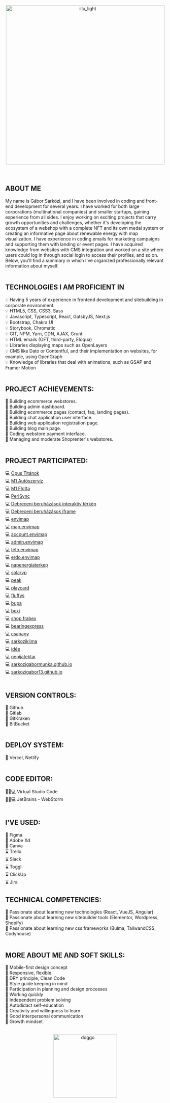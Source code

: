 <div align="center">
  <img src="https://github.com/sarkozigabor13/sarkozigabor13/assets/66883938/e78171e7-8dd7-48ca-9951-88d5799b0393" alt="illu_light" height="500" />
</div>
<br><br>


## ABOUT ME <br>
My name is Gábor Sárközi, and I have been involved in coding and front-end development for several years. I have worked for both large corporations (multinational companies) and smaller startups, gaining experience from all sides. I enjoy working on exciting projects that carry growth opportunities and challenges, whether it's developing the ecosystem of a webshop with a complete NFT and its own medal system or creating an informative page about renewable energy with map visualization. I have experience in coding emails for marketing campaigns and supporting them with landing or event pages. I have acquired knowledge from websites with CMS integration and worked on a site where users could log in through social login to access their profiles, and so on.
<br>
Below, you'll find a summary in which I've organized professionally relevant information about myself.
<br><br>

## TECHNOLOGIES I AM PROFICIENT IN <br>
💡 Having 5 years of experience in frontend development and sitebuilding in corporate environment.<br>
💡 HTML5, CSS, CSS3, Sass <br>
💡 Javascript, Typescript, React, GatsbyJS, Next.js <br>
💡 Bootstrap, Chakra UI <br>
💡 Storybook, Chromatic <br>
💡 GIT, NPM, Yarn, CDN, AJAX, Grunt <br>
💡 HTML emails (OFT, third-party, Eloqua) <br>
💡 Libraries displaying maps such as OpenLayers <br>
💡 CMS like Dato or Contentful, and their implementation on websites, for example, using OpenGraph <br>
💡 Knowledge of libraries that deal with animations, such as GSAP and Framer Motion <br><br>

## PROJECT ACHIEVEMENTS:<br>
💪 Building ecommerce webstores.<br>
💪 Building admin dashboard.<br>
💪 Building ecommerce pages (contact, faq, landing pages).<br>
💪 Building chat application user interface.<br>
💪 Building web application registration page. <br>
💪 Building blog main page. <br>
💪 Coding webstore payment interface.<br>
💪 Managing and moderate Shoprenter's webstores.<br><br>

## PROJECT PARTICIPATED:<br>
💻 [Opus Titánok](https://www.opustitanok.hu/)<br>
💻 [M1 Autószervíz](https://www.m1szerviz.com/)<br>
💻 [M1 Flotta](https://www.m1flotta.com/)<br>
💻 [PeriSync](https://perisyncapp.com/)<br>
💻 [Debreceni beruházások interaktív térkép](https://debrecenhuiframe1.envimap.hu/)<br>
💻 [Debreceni beruházások iframe](https://www.debrecen.hu/hu/debreceni/kozerdeku-adatok/uj-telepulesrendezesi-eszkozok)<br>
💻 [envimap](https://envimap.hu/)<br>
💻 [map.envimap](https://map.envimap.hu/)<br>
💻 [account.envimap](https://account.envimap.hu/)<br>
💻 [admin.envimap](https://admin.envimap.hu/)<br>
💻 [teto.envimap](https://teto.envimap.hu/)<br>
💻 [erdo.envimap](https://erdo.envimap.hu/)<br>
💻 [napenergiaterkep](https://napenergiaterkep.hu/)<br>
💻 [solarvp](https://solarvp.hu/)<br>
💻 [peak](https://www.peakfs.io/)<br>
💻 [playcard](https://playcard-web.vercel.app/)<br>
💻 [fluffys](https://fluffys.io/)<br>
💻 [bupa](https://bupa-sitebuild.vercel.app/)<br>
💻 [bexi](https://bexi.hu)<br>
💻 [shop.frabex](https://shop.frabex.com)<br>
💻 [bearingexpress](https://bearingexpress.shoprenter.hu)<br>
💻 [csapagy](https://csapagy.hu)<br>
💻 [sarkoziklima](https://sarkoziklima.hu)<br>
💻 [idée](https://idée.hu)<br>
💻 [nepijatektar](https://nepijatektar.hu)<br>
💻 [sarkozigabormunka.github.io](https://sarkozigabormunka.github.io)<br>
💻 [sarkozigabor13.github.io](https://sarkozigabor13.github.io)<br><br>

## VERSION CONTROLS:<br>
🚀 Github<br>
🚀 Gitlab<br>
🚀 GitKraken<br>
🚀 BitBucket<br><br>

## DEPLOY SYSTEM:<br>
👑 Vercel, Netlify<br><br>

## CODE EDITOR: <br>
👨🏽💻 Virtual Studio Code<br>
👨🏽💻 JetBrains - WebStorm <br><br>

## I'VE USED:<br>
🧩 Figma<br>
🧩 Adobe Xd<br>
🎨 Canva<br>
⌛️ Trello<br>
⌛️ Slack<br>
⌛️ Toggl<br>
⌛️ ClickUp<br>
⌛️ Jira<br>

## TECHNICAL COMPETENCIES:<br>
📌 Passionate about learning new technologies (React, VueJS, Angular)<br>
📌 Passionate about learning new sitebuilder tools (Elementor, Wordpress, Shopify)<br>
📌 Passionate about learning new css frameworks (Bulma, TailwandCSS, Codyhouse)<br><br>

## MORE ABOUT ME AND SOFT SKILLS:<br>
🍻 Mobile-first design concept  <br>
🍻 Responsive, flexible <br>
🍻 DRY principle, Clean Code <br>
🍻 Style guide keeping in mind <br>
🍻 Participation in planning and design processes<br>
🍻 Working quickly <br>
🍻 Independent problem solving<br>
🍻 Autodidact self-education <br>
🍻 Creativity and willingness to learn <br>
🍻 Good interpersonal communication <br>
🍻 Growth mindset<br><br>

<div align="center">
  <img src="https://github.com/sarkozigabor13/sarkozigabor13/assets/66883938/d6a4f021-06f7-4c03-b2fe-7b31c08a55d5" alt="doggo" height="200" />
</div>
<br><br>

